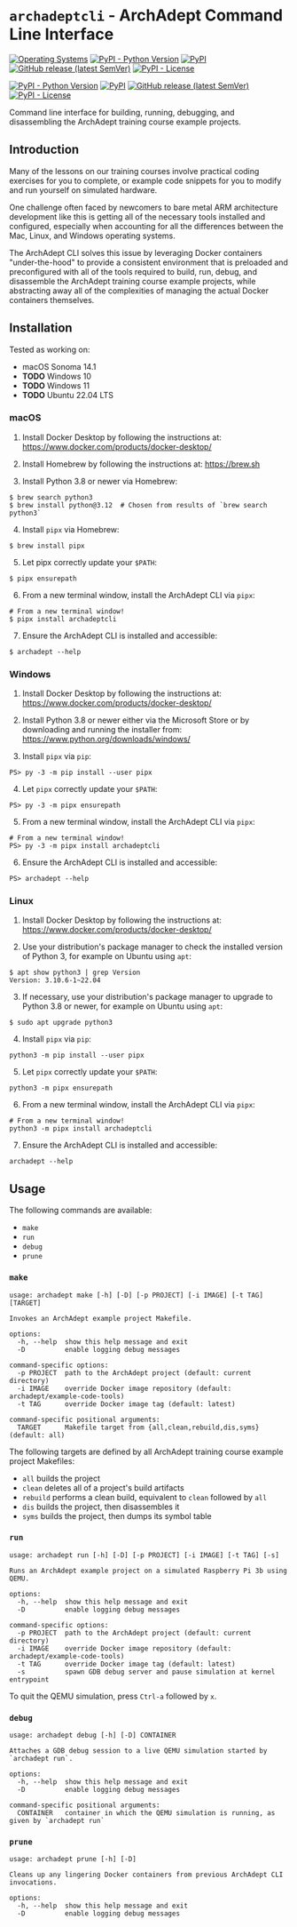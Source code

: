 # `archadeptcli` - ArchAdept Command Line Interface

[![Operating Systems](https://img.shields.io/badge/os-linux%20%7C%20macOS%20%7C%20windows-yellow?style=for-the-badge)](https://github.com/ArchAdept/archadeptcli)
[![PyPI - Python Version](https://img.shields.io/pypi/pyversions/archadeptcli?logo=python&logoColor=white&style=for-the-badge)](https://pypi.org/project/archadept-cli)
[![PyPI](https://img.shields.io/pypi/v/archadeptcli?logo=pypi&color=green&logoColor=white&style=for-the-badge)](https://pypi.org/project/archadeptcli)
[![GitHub release (latest SemVer)](https://img.shields.io/github/v/release/ArchAdept/archadeptcli?logo=github&color=orange&logoColor=white&style=for-the-badge)](https://github.com/ArchAdept/archadeptcli/releases)
[![PyPI - License](https://img.shields.io/pypi/l/archadeptcli?color=03cb98&style=for-the-badge)](https://github.com/ArchAdept/archadeptcli/blob/main/LICENSE.md)

[![PyPI - Python Version](https://img.shields.io/pypi/pyversions/archadeptcli?logo=python&logoColor=white&style=for-the-badge)](https://pypi.org/project/archadept-cli)
[![PyPI](https://img.shields.io/pypi/v/archadeptcli?logo=pypi&color=green&logoColor=white&style=for-the-badge)](https://pypi.org/project/archadeptcli)
[![GitHub release (latest SemVer)](https://img.shields.io/github/v/release/ArchAdept/archadeptcli?logo=github&color=orange&logoColor=white&style=for-the-badge)](https://github.com/ArchAdept/archadeptcli/releases)
[![PyPI - License](https://img.shields.io/pypi/l/archadeptcli?color=03cb98&style=for-the-badge)](https://github.com/ArchAdept/archadeptcli/blob/main/LICENSE.md)

Command line interface for building, running, debugging, and disassembling the
ArchAdept training course example projects.


## Introduction

Many of the lessons on our training courses involve practical coding exercises
for you to complete, or example code snippets for you to modify and run yourself
on simulated hardware.

One challenge often faced by newcomers to bare metal ARM architecture development
like this is getting all of the necessary tools installed and configured, especially
when accounting for all the differences between the Mac, Linux, and Windows
operating systems.

The ArchAdept CLI solves this issue by leveraging Docker containers "under-the-hood"
to provide a consistent environment that is preloaded and preconfigured with all
of the tools required to build, run, debug, and disassemble the ArchAdept training
course example projects, while abstracting away all of the complexities of managing
the actual Docker containers themselves.


## Installation

Tested as working on:
 - macOS Sonoma 14.1
 - **TODO** Windows 10
 - **TODO** Windows 11
 - **TODO** Ubuntu 22.04 LTS


### macOS

1. Install Docker Desktop by following the instructions at: https://www.docker.com/products/docker-desktop/

2. Install Homebrew by following the instructions at: https://brew.sh

3. Install Python 3.8 or newer via Homebrew:
```console
$ brew search python3
$ brew install python@3.12  # Chosen from results of `brew search python3`
```

4. Install `pipx` via Homebrew:
```console
$ brew install pipx
```

5. Let pipx correctly update your `$PATH`:
```console
$ pipx ensurepath
```

6. From a new terminal window, install the ArchAdept CLI via `pipx`:
```console
# From a new terminal window!
$ pipx install archadeptcli
```

7. Ensure the ArchAdept CLI is installed and accessible:
```console
$ archadept --help
```


### Windows

1. Install Docker Desktop by following the instructions at: https://www.docker.com/products/docker-desktop/

2. Install Python 3.8 or newer either via the Microsoft Store or by downloading
   and running the installer from: https://www.python.org/downloads/windows/

3. Install `pipx` via `pip`:
```console
PS> py -3 -m pip install --user pipx
```

4. Let `pipx` correctly update your `$PATH`:
```console
PS> py -3 -m pipx ensurepath
```

5. From a new terminal window, install the ArchAdept CLI via `pipx`:
```console
# From a new terminal window!
PS> py -3 -m pipx install archadeptcli
```

6. Ensure the ArchAdept CLI is installed and accessible:
```console
PS> archadept --help
```


### Linux

1. Install Docker Desktop by following the instructions at: https://www.docker.com/products/docker-desktop/

2. Use your distribution's package manager to check the installed version of
   Python 3, for example on Ubuntu using `apt`:
```console
$ apt show python3 | grep Version
Version: 3.10.6-1~22.04
```

3. If necessary, use your distribution's package manager to upgrade to Python 3.8
   or newer, for example on Ubuntu using `apt`:
```console
$ sudo apt upgrade python3
```

4. Install `pipx` via `pip`:
```console
python3 -m pip install --user pipx
```

5. Let `pipx` correctly update your `$PATH`:
```console
python3 -m pipx ensurepath
```

6. From a new terminal window, install the ArchAdept CLI via `pipx`:
```console
# From a new terminal window!
python3 -m pipx install archadeptcli
```

7. Ensure the ArchAdept CLI is installed and accessible:
```console
archadept --help
```

## Usage

The following commands are available:
 - `make`
 - `run`
 - `debug`
 - `prune`


### `make`

```console
usage: archadept make [-h] [-D] [-p PROJECT] [-i IMAGE] [-t TAG] [TARGET]

Invokes an ArchAdept example project Makefile.

options:
  -h, --help  show this help message and exit
  -D          enable logging debug messages

command-specific options:
  -p PROJECT  path to the ArchAdept project (default: current directory)
  -i IMAGE    override Docker image repository (default: archadept/example-code-tools)
  -t TAG      override Docker image tag (default: latest)

command-specific positional arguments:
  TARGET      Makefile target from {all,clean,rebuild,dis,syms} (default: all)
```

The following targets are defined by all ArchAdept training course example
project Makefiles:
 - `all` builds the project
 - `clean` deletes all of a project's build artifacts
 - `rebuild` performs a clean build, equivalent to `clean` followed by `all`
 - `dis` builds the project, then disassembles it
 - `syms` builds the project, then dumps its symbol table


### `run`

```console
usage: archadept run [-h] [-D] [-p PROJECT] [-i IMAGE] [-t TAG] [-s]

Runs an ArchAdept example project on a simulated Raspberry Pi 3b using QEMU.

options:
  -h, --help  show this help message and exit
  -D          enable logging debug messages

command-specific options:
  -p PROJECT  path to the ArchAdept project (default: current directory)
  -i IMAGE    override Docker image repository (default: archadept/example-code-tools)
  -t TAG      override Docker image tag (default: latest)
  -s          spawn GDB debug server and pause simulation at kernel entrypoint
```

To quit the QEMU simulation, press `Ctrl-a` followed by `x`.


### `debug`

```console
usage: archadept debug [-h] [-D] CONTAINER

Attaches a GDB debug session to a live QEMU simulation started by `archadept run`.

options:
  -h, --help  show this help message and exit
  -D          enable logging debug messages

command-specific positional arguments:
  CONTAINER   container in which the QEMU simulation is running, as given by `archadept run`
```


### `prune`

```console
usage: archadept prune [-h] [-D]

Cleans up any lingering Docker containers from previous ArchAdept CLI invocations.

options:
  -h, --help  show this help message and exit
  -D          enable logging debug messages
```

